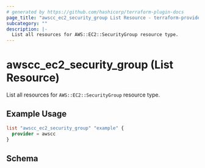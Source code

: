 ```yaml
---
# generated by https://github.com/hashicorp/terraform-plugin-docs
page_title: "awscc_ec2_security_group List Resource - terraform-provider-awscc"
subcategory: ""
description: |-
  List all resources for AWS::EC2::SecurityGroup resource type.
---
```


# awscc_ec2_security_group (List Resource)

List all resources for `AWS::EC2::SecurityGroup` resource type.

## Example Usage

```terraform
list "awscc_ec2_security_group" "example" {
  provider = awscc
}
```

<!-- schema generated by tfplugindocs -->
## Schema
